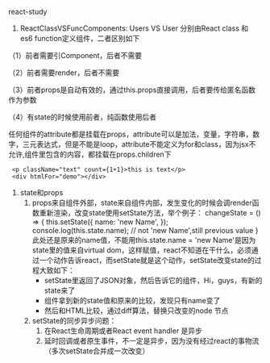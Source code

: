 react-study

1. ReactClassVSFuncComponents: Users VS User 分别由React class 和 es6 function定义组件，二者区别如下

 （1）前者需要引Component，后者不需要

 （2）前者需要render，后者不需要

 （3）前者props是自动有效的，通过this.props直接调用，后者要传给匿名函数作为参数

 （4）有state的时候使用前者，纯函数使用后者

 任何组件的attribute都是挂载在props，attribute可以是加法，变量，字符串，数字，三元表达式，但是不能是loop，attribute不能定义为for和class，因为jsx不允许,组件里包含的内容，都挂载在props.children下

     <p className="text" count={1+1}>this is text</p>
     <div htmlFor="demo"></div>

1. state和props
   1. props来自组件外部，state来自组件内部，发生变化的时候会调render函数重新渲染，改变state使用setState方法，举个例子：
          changeState = () => {
            this.setState({
              name: 'new Name',
            });
            console.log(this.state.name); // not 'new Name',still previous value
          }
      此处还是原来的name值，不能用this.state.name = 'new Name'是因为state里的值来自virtual dom，这样赋值，react不知道在干什么，必须通过一个动作告诉react，而setState就是这个动作，setState改变state的过程大致如下：
      - setState里返回了JSON对象，然后告诉它的组件，Hi，guys，有新的state来了
      - 组件拿到新的state值和原来的比较，发现只有name变了
      - 然后和HTML比较，通过diff算法，替换只改变的node 节点
   2. setState的同步异步问题：
      1. 在React生命周期或者React event handler 是异步
      2. 延时回调或者原生事件，不一定是异步，因为没有经过react的事物流（多次setState合并成一次改变）
